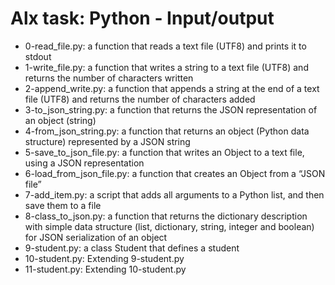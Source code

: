 # Alx task: Python - Input/output

* 0-read_file.py: a function that reads a text file (UTF8) and prints it to stdout
* 1-write_file.py: a function that writes a string to a text file (UTF8) and returns the number of characters written
* 2-append_write.py: a function that appends a string at the end of a text file (UTF8) and returns the number of characters added
* 3-to_json_string.py: a function that returns the JSON representation of an object (string)
* 4-from_json_string.py: a function that returns an object (Python data structure) represented by a JSON string
* 5-save_to_json_file.py: a function that writes an Object to a text file, using a JSON representation 
* 6-load_from_json_file.py: a function that creates an Object from a “JSON file”
* 7-add_item.py: a script that adds all arguments to a Python list, and then save them to a file
* 8-class_to_json.py: a function that returns the dictionary description with simple data structure (list, dictionary, string, integer and boolean) for JSON serialization of an object
* 9-student.py: a class Student that defines a student 
* 10-student.py: Extending 9-student.py
* 11-student.py: Extending 10-student.py
